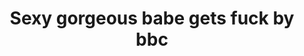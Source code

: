 ---
layout: post
title: Sexy gorgeous babe gets fuck by bbc
duration: '06:36'
view: 215
rate: 2
video: 'https://flashservice.xvideos.com/embedframe/8763780'
category: 
 - black
tags: 
 - big-black-cock
priority: 0.9
changefreq: daily
---
